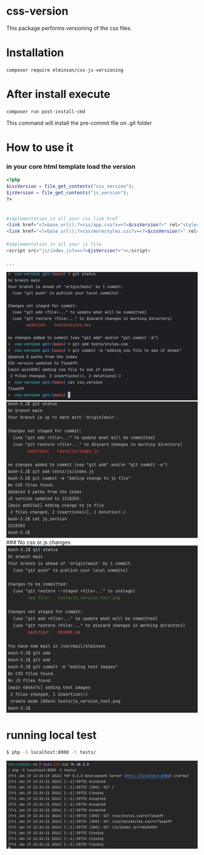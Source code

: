 # css-version
This package performs versioning of the css files.

# Installation

`composer require elminson/css-js-versioning`

# After install execute

`composer run post-install-cmd`

This command will install the pre-commit file on .git folder

# How to use it
### in your core html template load the version

```php
<?php
$cssVersion = file_get_contents("css_version");
$jsVersion = file_get_contents("js_version");
?>


#implementation in all your css link href
<link href="<?=base_url();?>css/app.css?v=<?=$cssVersion?>" rel="stylesheet">
<link href="<?=base_url();?>css/morestyles.css?v=<?=$cssVersion?>" rel="stylesheet">

#implementation in all your js file
<script src="js/index.js?v=<?=$jsVersion?>"></script>

...
```

<img src="tests/css_version_test.png">
<img src="tests/js_version_test.png">
### No css or js changes
<img src="tests/no_changes.png">

# running local test
```bash
$ php -S localhost:8000 -t tests/
```

<img src="tests/local_test.png">
